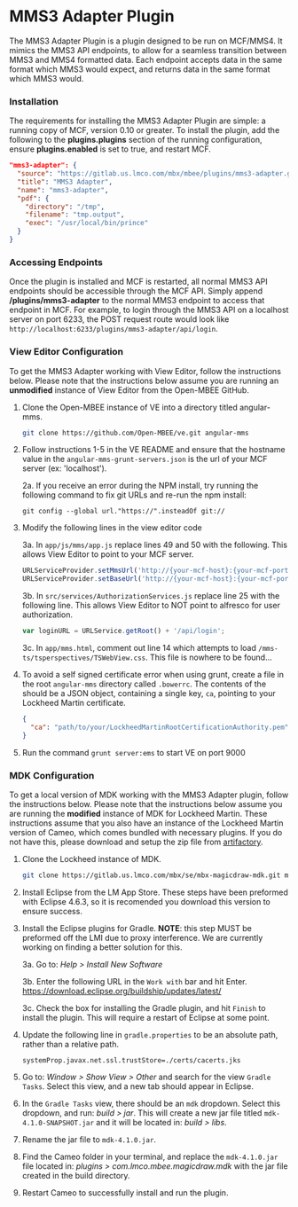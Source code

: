 # MMS3 Adapter Plugin
The MMS3 Adapter Plugin is a plugin designed to be run on MCF/MMS4. It mimics
the MMS3 API endpoints, to allow for a seamless transition between MMS3 and MMS4
formatted data. Each endpoint accepts data in the same format which MMS3 would
expect, and returns data in the same format which MMS3 would.

### Installation
The requirements for installing the MMS3 Adapter Plugin are simple: a running
copy of MCF, version 0.10 or greater. To install the plugin, add the following
to the **plugins.plugins** section of the running configuration, ensure
**plugins.enabled** is set to true, and restart MCF.

```json
"mms3-adapter": {
  "source": "https://gitlab.us.lmco.com/mbx/mbee/plugins/mms3-adapter.git",
  "title": "MMS3 Adapter",
  "name": "mms3-adapter",
  "pdf": {
    "directory": "/tmp",
    "filename": "tmp.output",
    "exec": "/usr/local/bin/prince"
  }
}
```

### Accessing Endpoints
Once the plugin is installed and MCF is restarted, all normal MMS3 API endpoints
should be accessible through the MCF API. Simply append
**/plugins/mms3-adapter** to the normal MMS3 endpoint to access that endpoint in
MCF. For example, to login through the MMS3 API on a localhost server on port
6233, the POST request route would look like 
`http://localhost:6233/plugins/mms3-adapter/api/login`.

### View Editor Configuration
To get the MMS3 Adapter working with View Editor, follow the instructions below.
Please note that the instructions below assume you are running an **unmodified**
instance of View Editor from the Open-MBEE GitHub.

1. Clone the Open-MBEE instance of VE into a directory titled angular-mms.
    ```bash
    git clone https://github.com/Open-MBEE/ve.git angular-mms
    ```
2. Follow instructions 1-5 in the VE README and ensure that the hostname value
in the `angular-mms-grunt-servers.json` is the url of your MCF server (ex: 
'localhost').

   2a. If you receive an error during the NPM install, try running the following
   command to fix git URLs and re-run the npm install:
   
   ```
   git config --global url."https://".insteadOf git://
   ```
   
3. Modify the following lines in the view editor code

   3a. In `app/js/mms/app.js` replace lines 49 and 50 with the following. This
   allows View Editor to point to your MCF server.
   
   ```javascript
   URLServiceProvider.setMmsUrl('http://{your-mcf-host}:{your-mcf-port}/plugins/mms3-adapter/alfresco/service');
   URLServiceProvider.setBaseUrl('http://{your-mcf-host}:{your-mcf-port}/plugins/mms3-adapter/alfresco/service');
   ```
   3b. In `src/services/AuthorizationServices.js` replace line 25 with the
   following line. This allows View Editor to NOT point to alfresco for user
   authorization.
   
   ```javascript
   var loginURL = URLService.getRoot() + '/api/login';
   ```
   3c. In `app/mms.html`, comment out line 14 which attempts to load
   `/mms-ts/tsperspectives/TSWebView.css`. This file is nowhere to be found...
   
4. To avoid a self signed certificate error when using grunt, create a file in
the root `angular-mms` directory called `.bowerrc`. The contents of the should
be a JSON object, containing a single key, `ca`, pointing to your Lockheed 
Martin certificate.
    ```json
    {
      "ca": "path/to/your/LockheedMartinRootCertificationAuthority.pem"   
    }
    ```
5. Run the command `grunt server:ems` to start VE on port 9000

### MDK Configuration
To get a local version of MDK working with the MMS3 Adapter plugin, follow the
instructions below. Please note that the instructions below assume you are
running the **modified** instance of MDK for Lockheed Martin. These instructions
assume that you also have an instance of the Lockheed Martin version of Cameo,
which comes bundled with necessary plugins. If you do not have this, please
download and setup the zip file from
[artifactory](https://repo-1.mbx.us.lmco.com/artifactory/webapp/#/artifacts/browse/tree/General/mbx-release-local/com/lmco/mbx/magicdraw/mbx-cameo-enterprise-architecture/4.1.0/mbx-cameo-enterprise-architecture-4.1.0.zip).

1. Clone the Lockheed instance of MDK.
    ```bash
    git clone https://gitlab.us.lmco.com/mbx/se/mbx-magicdraw-mdk.git mdk
    ```
    
2. Install Eclipse from the LM App Store. These steps have been preformed with
Eclipse 4.6.3, so it is recomended you download this version to ensure success.

3. Install the Eclipse plugins for Gradle. **NOTE**: this step MUST be preformed
off the LMI due to proxy interference. We are currently working on finding a
better solution for this.
    
    3a. Go to: *Help > Install New Software*

    3b. Enter the following URL in the `Work with` bar and hit Enter. 
    https://download.eclipse.org/buildship/updates/latest/
    
    3c. Check the box for installing the Gradle plugin, and hit `Finish` to
    install the plugin. This will require a restart of Eclipse at some point.
    
4. Update the following line in `gradle.properties` to be an absolute path,
rather than a relative path.
    ```
    systemProp.javax.net.ssl.trustStore=./certs/cacerts.jks
    ```
    
5. Go to: *Window > Show View > Other* and search for the view `Gradle Tasks`.
Select this view, and a new tab should appear in Eclipse.

6. In the `Gradle Tasks` view, there should be an `mdk` dropdown. Select this
dropdown, and run: *build > jar*. This will create a new jar file titled
`mdk-4.1.0-SNAPSHOT.jar` and it will be located in: *build > libs*.

7. Rename the jar file to `mdk-4.1.0.jar`.

8. Find the Cameo folder in your terminal, and replace the `mdk-4.1.0.jar` file
located in: *plugins > com.lmco.mbee.magicdraw.mdk* with the jar file created in
the build directory.

9. Restart Cameo to successfully install and run the plugin.
    
